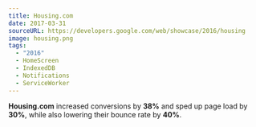 ```yaml
---
title: Housing.com
date: 2017-03-31
sourceURL: https://developers.google.com/web/showcase/2016/housing
image: housing.png
tags:
  - "2016"
  - HomeScreen
  - IndexedDB
  - Notifications
  - ServiceWorker
---
```


**Housing.com** increased conversions by **38%** and sped up page load by 
**30%**, while also lowering their bounce rate by **40%**.
